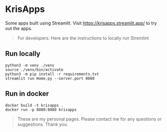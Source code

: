 # KrisApps

Some apps built using Streamlit. Visit https://krisapps.streamlit.app/ to try out the apps.
> For developers: Here are the instructions to locally run Stremlint

## Run locally
```
python3 -m venv ./venv
source ./venv/bin/activate
python3 -m pip install -r requirements.txt
streamlit run Home.py --server.port 8080
```

## Run in docker
```
docker build -t krisapps .
docker run -p 8080:8080 krisapps
```


> These are my personal pages. Please contact me for any questions or suggestions. Thank you.
